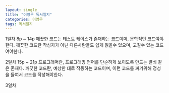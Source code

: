 ```yaml
---
layout: single
title: "이영우 독서일지"
categories: 이영우
tags: 독서일지
---
```


1일차 8p ~ 14p
깨끗한 코드는 테스트 케이스가 존재하는 코드이며, 문학적인 코드여야 한다.
깨끗한 코드란 작성자가 아닌 다른사람들도 쉽게 읽을수 있으며, 고칠수 있는 코드여야한다.

2일차 15p ~ 21p
프로그래머란, 프로그래밍 언어를 단순하게 보이도록 만드는 열쇠 같은 존재다.
깨끗한 코드란, 예상한 대로 작동하는 코드이며, 이런 코드를 짜기위해 정성을 들여서 코드를 작성해야한다.

3일차
